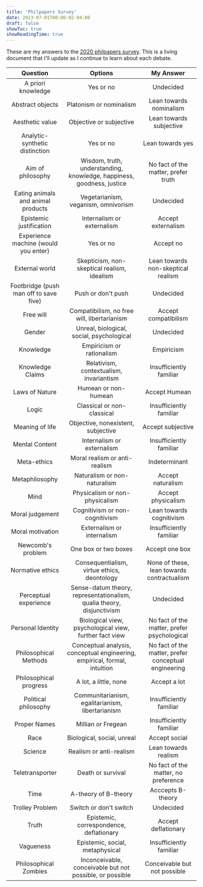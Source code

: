 ```yaml
---
title: 'Philpapers Survey'
date: 2023-07-01T00:00:02-04:00
draft: false
showToc: true
showReadingTime: true
---
```


These are my answers to the [2020 philpapers survey](https://survey2020.philpeople.org/). This is a living document that I'll update as I continue to learn about each debate.

| Question | Options | My Answer |
|:---:|:---:|:---:|
| A priori knowledge | Yes or no | Undecided |
| Abstract objects | Platonism or nominalism | Lean towards nominalism |
| Aesthetic value | Objective or subjective | Lean towards subjective |
| Analytic-synthetic distinction | Yes or no | Lean towards yes |
| Aim of philosophy | Wisdom, truth, understanding, knowledge, happiness, goodness, justice | No fact of the matter, prefer truth |
| Eating animals and animal products | Vegetarianism, veganism, omnivorism | Undecided |
| Epistemic justification | Internalism or externalism | Accept externalism |
| Experience machine (would you enter) | Yes or no | Accept no |
| External world | Skepticism, non-skeptical realism, idealism | Lean towards non-skeptical realism |
| Footbridge (push man off to save five) | Push or don't push | Undecided |
| Free will | Compatibilism, no free will, libertarianism | Accept compatibilism |
| Gender | Unreal, biological, social, psychological | Undecided |
| Knowledge | Empiricism or rationalism | Empiricism |
| Knowledge Claims | Relativism, contextualism, invariantism | Insufficiently familiar |
| Laws of Nature | Humean or non-humean | Accept Humean |
| Logic | Classical or non-classical | Insufficiently familiar |
| Meaning of life | Objective, nonexistent, subjective | Accept subjective |
| Mental Content | Internalism or externalism | Insufficiently familiar |
| Meta-ethics | Moral realism or anti-realism | Indeterminant |
| Metaphilosophy | Naturalism or non-naturalism | Accept naturalism |
| Mind | Physicalism or non-physicalism | Accept physicalism |
| Moral judgement | Cognitivism or non-cognitivism | Lean towards cognitivism |
| Moral motivation | Externalism or internalism | Insufficiently familiar |
| Newcomb's problem | One box or two boxes | Accept one box |
| Normative ethics | Consequentialism, virtue ethics, deontology | None of these, lean towards contractualism |
| Perceptual experience | Sense-datum theory, representationalism, qualia theory, disjunctivism | Undecided |
| Personal Identity | Biological view, psychological view, further fact view | No fact of the matter, prefer psychological |
| Philosophical Methods | Conceptual analysis, conceptual engineering, empirical, formal, intuition | No fact of the matter, prefer conceptual engineering |
| Philosophical progress | A lot, a little, none | Accept a lot |
| Political philosophy | Communitarianism, egalitarianism, libertarianism | Insufficiently familiar |
| Proper Names | Millian or Fregean | Insufficiently familiar |
| Race | Biological, social, unreal | Accept social |
| Science | Realism or anti-realism | Lean towards realism |
| Teletransporter | Death or survival | No fact of the matter, no preference |
| Time | A-theory of B-theory | Acccepts B-theory |
| Trolley Problem | Switch or don't switch | Undecided |
| Truth | Epistemic, correspondence, deflationary | Accept deflationary |
| Vagueness | Epistemic, social, metaphysical | Insufficiently familiar |
| Philosophical Zombies | Inconceivable, conceivable but not possible, or possible | Conceivable but not possible |